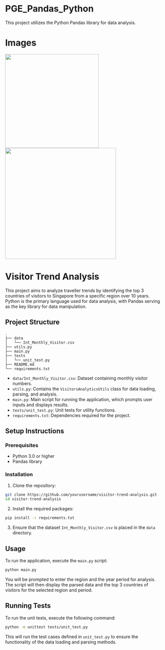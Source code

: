 # PGE_Pandas_Python
This project utilizes the Python Pandas library for data analysis.

# Images
<img src="https://github.com/Zhuang-Zixian/PGE_Pandas_Python/assets/61621372/43f2f009-637d-4837-a63d-5491b708fa78" width="300">
<img src="https://github.com/Zhuang-Zixian/PGE_Pandas_Python/assets/61621372/0362570c-b1c5-4aff-8a18-bbb78d442b46" width="355">

# Visitor Trend Analysis

This project aims to analyze traveller trends by identifying the top 3 countries of visitors to Singapore from a specific region over 10 years. Python is the primary language used for data analysis, with Pandas serving as the key library for data manipulation.

## Project Structure

```
.
├── data
│   └── Int_Monthly_Visitor.csv
├── utils.py
├── main.py
├── tests
│   └── unit_test.py
├── README.md
└── requirements.txt
```

- `data/Int_Monthly_Visitor.csv`: Dataset containing monthly visitor numbers.
- `utils.py`: Contains the `VisitorsAnalyticsUtils` class for data loading, parsing, and analysis.
- `main.py`: Main script for running the application, which prompts user inputs and displays results.
- `tests/unit_test.py`: Unit tests for utility functions.
- `requirements.txt`: Dependencies required for the project.

## Setup Instructions

### Prerequisites

- Python 3.0 or higher
- Pandas library

### Installation

1. Clone the repository:

```bash
git clone https://github.com/yourusername/visitor-trend-analysis.git
cd visitor-trend-analysis
```

2. Install the required packages:

```bash
pip install -r requirements.txt
```

3. Ensure that the dataset `Int_Monthly_Visitor.csv` is placed in the `data` directory.

## Usage

To run the application, execute the `main.py` script:

```bash
python main.py
```

You will be prompted to enter the region and the year period for analysis. The script will then display the parsed data and the top 3 countries of visitors for the selected region and period.

## Running Tests

To run the unit tests, execute the following command:

```bash
python -m unittest tests/unit_test.py
```

This will run the test cases defined in `unit_test.py` to ensure the functionality of the data loading and parsing methods.
